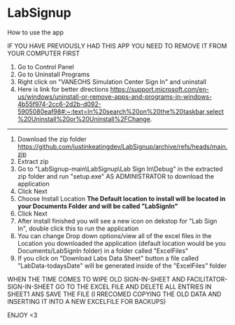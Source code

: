 # LabSignup

How to use the app

IF YOU HAVE PREVIOUSLY HAD THIS APP YOU NEED TO REMOVE IT FROM YOUR COMPUTER FIRST
1. Go to Control Panel
2. Go to Uninstall Programs
3. Right click on "VANEOHS Simulation Center Sign In" and uninstall
4. Here is link for better directions https://support.microsoft.com/en-us/windows/uninstall-or-remove-apps-and-programs-in-windows-4b55f974-2cc6-2d2b-d092-5905080eaf98#:~:text=In%20search%20on%20the%20taskbar,select%20Uninstall%20or%20Uninstall%2FChange.

------

1. Download the zip folder https://github.com/justinkeatingdev/LabSignup/archive/refs/heads/main.zip
2. Extract zip 
3. Go to "LabSignup-main\LabSignup\Lab Sign In\Debug" in the extracted zip folder and run "setup.exe" AS ADMINISTRATOR to download the application 
4. Click Next
5. Choose Install Location **The Default location to install will be located in your Documents Folder and will be called "LabSignIn"**
6. Click Next
7. After install finished you will see a new icon on dekstop for "Lab Sign In", double click this to run the application
8. You can change Drop down options/view all of the excel files in the Location you downloaded the application (default location would be you Documents/LabSignIn folder) in a folder called "ExcelFiles"
9. If you click on "Download Labs Data Sheet" button a file called "LabData-todaysDate" will be generated inside of the "ExcelFiles" folder

WHEN THE TIME COMES TO WIPE OLD SIGN-IN-SHEET AND FACILITATOR-SIGN-IN-SHEET GO TO THE EXCEL FILE AND DELETE ALL ENTRIES IN SHEET1 ANS SAVE THE FILE
(I RRECOMED COPYING THE OLD DATA AND INSERTING IT INTO A NEW EXCELFILE FOR BACKUPS)

ENJOY <3
